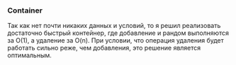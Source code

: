 ### Container
Так как нет почти никаких данных и условий, то я решил реализовать достаточно быстрый контейнер, где добавление и рандом
выполняются за O(1), а удаление за O(n). При условии, что операция удаления будет работать сильно реже, чем добавления, это решение является оптимальным.
